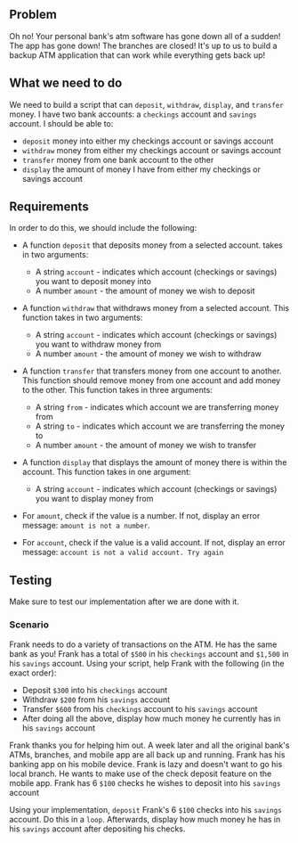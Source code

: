 ## Problem
Oh no! Your personal bank's atm software has gone down all of a sudden! The app has gone down! The branches are closed! It's up to us to build a backup ATM application that can work while everything gets back up!

## What we need to do
We need to build a script that can `deposit`, `withdraw`, `display`, and `transfer` money. I have two bank accounts: a `checkings` account and `savings` account. I should be able to:

- `deposit` money into either my checkings account or savings account
- `withdraw` money from either my checkings account or savings account
- `transfer` money from one bank account to the other
- `display` the amount of money I have from either my checkings or savings account

## Requirements
In order to do this, we should include the following:

- A function `deposit` that deposits money from a selected account. takes in two arguments:
    - A string `account` - indicates which account (checkings or savings) you want to deposit money into
    - A number `amount` - the amount of money we wish to deposit

- A function `withdraw` that withdraws money from a selected account. This function takes in two arguments:
    - A string `account` - indicates which account (checkings or savings) you want to withdraw money from
    - A number `amount` - the amount of money we wish to withdraw

- A function `transfer` that transfers money from one account to another. This function should remove money from one account and add money to the other. This function takes in three arguments:
    - A string `from` - indicates which account we are transferring money from
    - A string `to` - indicates which account we are transferring the money to
    - A number `amount` - the amount of money we wish to transfer

- A function `display` that displays the amount of money there is within the account. This function takes in one argument: 
    - A string `account` - indicates which account (checkings or savings) you want to display money from

- For `amount`, check if the value is a number. If not, display an error message: `amount is not a number`.
- For `account`, check if the value is a valid account. If not, display an error message: `account is not a valid account. Try again`

## Testing

Make sure to test our implementation after we are done with it.

### Scenario
Frank needs to do a variety of transactions on the ATM. He has the same bank as you! Frank has a total of `$500` in his `checkings` account and `$1,500` in his `savings` account. Using your script, help Frank with the following (in the exact order):

- Deposit `$300` into his `checkings` account
- Withdraw `$200` from his `savings` account
- Transfer `$600` from his `checkings` account to his `savings` account
- After doing all the above, display how much money he currently has in his `savings` account

Frank thanks you for helping him out. A week later and all the original bank's ATMs, branches, and mobile app are all back up and running. Frank has his banking app on his mobile device. Frank is lazy and doesn't want to go his local branch. He wants to make use of the check deposit feature on the mobile app. Frank has 6 `$100` checks he wishes to deposit into his `savings` account

Using your implementation, `deposit` Frank's 6 `$100` checks into his `savings` account. Do this in a `loop`. Afterwards, display how much money he has in his `savings` account after depositing his checks.